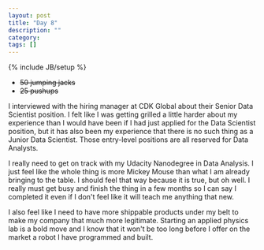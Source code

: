 ```yaml
---
layout: post
title: "Day 8"
description: ""
category:
tags: []
---
```

{% include JB/setup %}

- ~~50 jumping jacks~~  
- ~~25 pushups~~  

I interviewed with the hiring manager at CDK Global about their Senior Data Scientist position. I felt like I was getting grilled a little harder about my experience than I would have been if I had just applied for the Data Scientist position, but it has also been my experience that there is no such thing as a Junior Data Scientist. Those entry-level positions are all reserved for Data Analysts.  

I really need to get on track with my Udacity Nanodegree in Data Analysis. I just feel like the whole thing is more Mickey Mouse than what I am already bringing to the table. I should feel that way because it is true, but oh well. I really must get busy and finish the thing in a few months so I can say I completed it even if I don't feel like it will teach me anything that new.  

I also feel like I need to have more shippable products under my belt to make my company that much more legitimate. Starting an applied physics lab is a bold move and I know that it won't be too long before  I offer on the market a robot I have programmed and built.  
